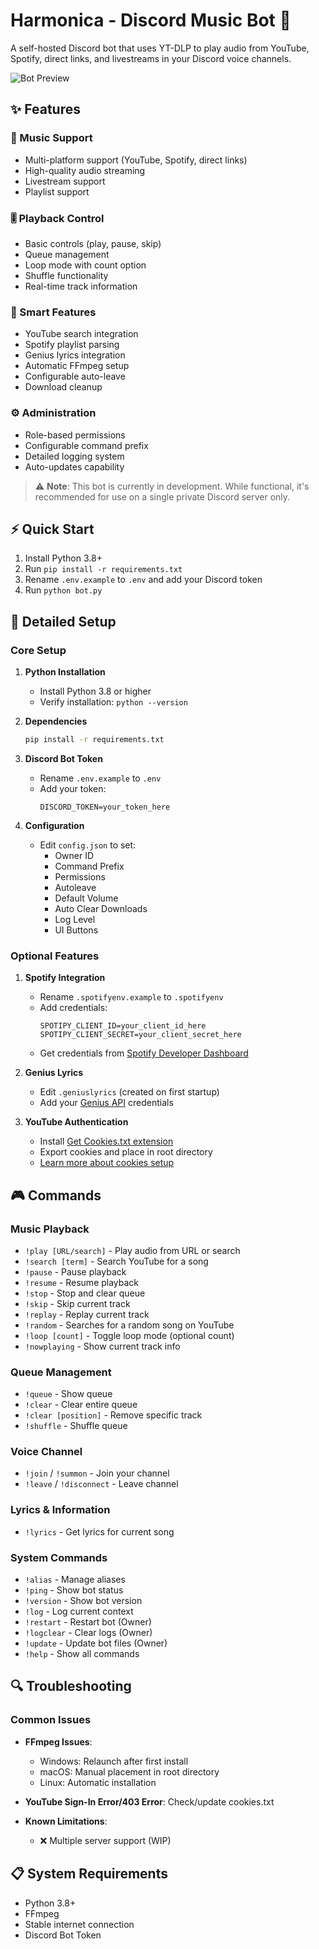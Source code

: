 # Harmonica - Discord Music Bot 🎵

A self-hosted Discord bot that uses YT-DLP to play audio from YouTube, Spotify, direct links, and livestreams in your Discord voice channels.

![Bot Preview](https://github.com/user-attachments/assets/1ee417c8-db7c-458c-987d-95dcd909ee47)

## ✨ Features

### 🎵 Music Support
- Multi-platform support (YouTube, Spotify, direct links)
- High-quality audio streaming
- Livestream support
- Playlist support

### 🎚️ Playback Control
- Basic controls (play, pause, skip)
- Queue management
- Loop mode with count option
- Shuffle functionality
- Real-time track information

### 🎯 Smart Features
- YouTube search integration
- Spotify playlist parsing
- Genius lyrics integration
- Automatic FFmpeg setup
- Configurable auto-leave
- Download cleanup

### ⚙️ Administration
- Role-based permissions
- Configurable command prefix
- Detailed logging system
- Auto-updates capability

> ⚠️ **Note**: This bot is currently in development. While functional, it's recommended for use on a single private Discord server only.

## ⚡ Quick Start

1. Install Python 3.8+
2. Run `pip install -r requirements.txt`
3. Rename `.env.example` to `.env` and add your Discord token
4. Run `python bot.py`

## 🔧 Detailed Setup

### Core Setup
1. **Python Installation**
   - Install Python 3.8 or higher
   - Verify installation: `python --version`

2. **Dependencies**
   ```bash
   pip install -r requirements.txt
   ```

3. **Discord Bot Token**
   - Rename `.env.example` to `.env`
   - Add your token:
     ```
     DISCORD_TOKEN=your_token_here
     ```

4. **Configuration**
   - Edit `config.json` to set:
     - Owner ID
     - Command Prefix
     - Permissions
     - Autoleave
     - Default Volume
     - Auto Clear Downloads
     - Log Level
     - UI Buttons

### Optional Features

1. **Spotify Integration**
   - Rename `.spotifyenv.example` to `.spotifyenv`
   - Add credentials:
     ```
     SPOTIPY_CLIENT_ID=your_client_id_here
     SPOTIPY_CLIENT_SECRET=your_client_secret_here
     ```
   - Get credentials from [Spotify Developer Dashboard](https://developer.spotify.com/dashboard/applications)

2. **Genius Lyrics**
   - Edit `.geniuslyrics` (created on first startup)
   - Add your [Genius API](https://genius.com/api-clients) credentials

3. **YouTube Authentication**
   - Install [Get Cookies.txt extension](https://chromewebstore.google.com/detail/get-cookiestxt-locally/cclelndahbckbenkjhflpdbgdldlbecc)
   - Export cookies and place in root directory
   - [Learn more about cookies setup](https://github.com/yt-dlp/yt-dlp/wiki/FAQ#how-do-i-pass-cookies-to-yt-dlp)

## 🎮 Commands

### Music Playback
- `!play [URL/search]` - Play audio from URL or search
- `!search [term]` - Search YouTube for a song
- `!pause` - Pause playback
- `!resume` - Resume playback
- `!stop` - Stop and clear queue
- `!skip` - Skip current track
- `!replay` - Replay current track
- `!random` - Searches for a random song on YouTube
- `!loop [count]` - Toggle loop mode (optional count)
- `!nowplaying` - Show current track info

### Queue Management
- `!queue` - Show queue
- `!clear` - Clear entire queue
- `!clear [position]` - Remove specific track
- `!shuffle` - Shuffle queue

### Voice Channel
- `!join` / `!summon` - Join your channel
- `!leave` / `!disconnect` - Leave channel

### Lyrics & Information
- `!lyrics` - Get lyrics for current song

### System Commands
- `!alias` - Manage aliases
- `!ping` - Show bot status
- `!version` - Show bot version
- `!log` - Log current context
- `!restart` - Restart bot (Owner)
- `!logclear` - Clear logs (Owner)
- `!update` - Update bot files (Owner)
- `!help` - Show all commands

## 🔍 Troubleshooting

### Common Issues
- **FFmpeg Issues**: 
  - Windows: Relaunch after first install
  - macOS: Manual placement in root directory
  - Linux: Automatic installation

- **YouTube Sign-In Error/403 Error**: Check/update cookies.txt

- **Known Limitations**:
  - ❌ Multiple server support (WIP)

## 📋 System Requirements
- Python 3.8+
- FFmpeg
- Stable internet connection
- Discord Bot Token
